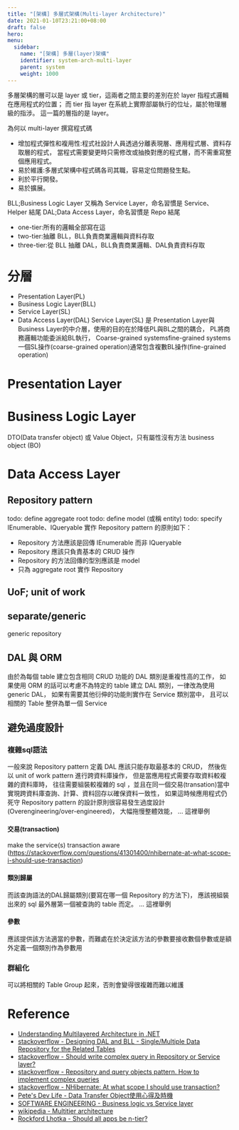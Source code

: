 ```yaml
---
title: "[架構] 多層式架構(Multi-layer Architecture)"
date: 2021-01-10T23:21:00+08:00
draft: false
hero: 
menu:
  sidebar:
    name: "[架構] 多層(layer)架構"
    identifier: system-arch-multi-layer
    parent: system
    weight: 1000
---
```

多層架構的層可以是 layer 或 tier，這兩者之間主要的差別在於 layer 指程式邏輯在應用程式的位置；
而 tier 指 layer 在系統上實際部屬執行的位址，屬於物理層級的指涉。
這一篇的層指的是 layer。

為何以 multi-layer 撰寫程式碼
- 增加程式彈性和複用性:程式社設計人員透過分離表現層、應用程式層、資料存取層的程式，
當程式需要變更時只需修改或抽換對應的程式層，而不需重寫整個應用程式。
- 易於維護:多層式架構中程式碼各司其職，容易定位問題發生點。
- 利於平行開發。
- 易於擴展。

BLL;Business Logic Layer 又稱為 Service Layer，命名習慣是 Service、Helper 結尾
DAL;Data Access Layer，命名習慣是 Repo 結尾
- one-tier:所有的邏輯全部寫在這
- two-tier:抽離 BLL，BLL負責商業邏輯與資料存取
- three-tier:從 BLL 抽離 DAL，BLL負責商業邏輯、DAL負責資料存取

# 分層
- Presentation Layer(PL)
- Business Logic Layer(BLL)
- Service Layer(SL)
- Data Access Layer(DAL)
Service Layer(SL) 是 Presentation Layer與Business Layer的中介層，使用的目的在於降低PL與BL之間的耦合，
PL將商務邏輯功能委派給BL執行，
Coarse-grained systemsfine-grained systems
一個SL操作(coarse-grained operation)通常包含複數BL操作(fine-grained operation)

# Presentation Layer
# Business Logic Layer
DTO(Data transfer object) 或 Value Object，只有屬性沒有方法
business object (BO)
# Data Access Layer
## Repository pattern
todo: define aggregate root
todo: define model (或稱 entity)
todo: specify IEnumerable、IQueryable
實作 Repository pattern 的原則如下：
- Repository 方法應該是回傳 IEnumerable 而非 IQueryable
- Repository 應該只負責基本的 CRUD 操作
- Repository 的方法回傳的型別應該是 model
- 只為 aggregate root 實作 Repository 
## UoF; unit of work
## separate/generic
generic repository
## DAL 與 ORM
由於為每個 table 建立包含相同 CRUD 功能的 DAL 類別是重複性高的工作，
如果使用 ORM 的話可以考慮不為特定的 table 建立 DAL 類別，一律改為使用 generic DAL，
如果有需要其他衍伸的功能則實作在 Service 類別當中，
且可以相關的 Table 整併為單一個 Service

## 避免過度設計
### 複雜sql語法
一般來說 Repository pattern 定義 DAL 應該只能存取最基本的 CRUD，
然後佐以 unit of work pattern 進行跨資料庫操作，
但是當應用程式需要存取資料較複雜的資料庫時，
往往需要組裝較複雜的 sql ，並且在同一個交易(transation)當中實現跨資料庫查詢、計算、資料回存以確保資料一致性，
如果這時候應用程式仍死守 Repository pattern 的設計原則很容易發生過度設計(Overengineering/over-engineered)，
大幅拖慢整體效能，
... 這裡舉例
#### 交易(transaction)
make the service(s) transaction aware (https://stackoverflow.com/questions/41301400/nhibernate-at-what-scope-i-should-use-transaction)
#### 類別歸屬
而該查詢語法的DAL歸屬類別(要寫在哪一個 Repository 的方法下)，
應該視組裝出來的 sql 最外層第一個被查詢的 table 而定。
... 這裡舉例
#### 參數
應該提供該方法適當的參數，而難處在於決定該方法的參數要接收數個參數或是額外定義一個類別作為參數用
### 群組化
可以將相關的 Table Group 起來，否則會變得很複雜而難以維護

# Reference
- [Understanding Multilayered Architecture in .NET](https://www.c-sharpcorner.com/UploadFile/1492b1/understanding-multilayered-architecture-in-net/)
- [stackoverflow - Designing DAL and BLL - Single/Multiple Data Repository for the Related Tables](https://stackoverflow.com/questions/42478863/designing-dal-and-bll-single-multiple-data-repository-for-the-related-tables)
- [stackoverflow - Should write complex query in Repository or Service layer?](https://stackoverflow.com/questions/50312714/should-write-complex-query-in-repository-or-service-layer)
- [stackoverflow - Repository and query objects pattern. How to implement complex queries](https://stackoverflow.com/questions/29089102/repository-and-query-objects-pattern-how-to-implement-complex-queries)
- [stackoverflow - NHibernate: At what scope I should use transaction?](https://stackoverflow.com/questions/41301400/nhibernate-at-what-scope-i-should-use-transaction)
- [Pete's Dev Life - Data Transfer Object使用心得及時機](https://www.petekcchen.com/2010/12/how-to-use-data-transfer-object.html)
- [SOFTWARE ENGINEERING - Business logic vs Service layer](https://softwareengineering.stackexchange.com/questions/343209/business-logic-vs-service-layer)
- [wikipedia - Multitier architecture](https://en.wikipedia.org/wiki/Multitier_architecture)
- [Rockford Lhotka - Should all apps be n-tier?](http://www.lhotka.net/weblog/ShouldAllAppsBeNtier.aspx)